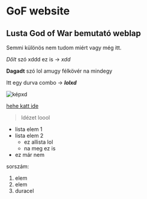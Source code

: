 # GoF website
## Lusta God of War bemutató weblap
Semmi különös nem tudom miért vagy még itt.

*Dőlt* szó xddd ez is -> _xdd_

**Dagadt** szó lol amugy félkövér na mindegy

Itt egy durva combo -> **_lolxd_**

![képxd](http://media.steampowered.com/apps/440/icons/all_penguin_large.9204f2bb369075d2fcf03954d756d42a247959e5.png)

[hehe katt ide](https://youareanidiot.cc)

> Idézet loool

* lista elem 1
* lista elem 2
  * ez allista  lol
  * na meg ez is
* ez már nem

sorszám:
1. elem
2. elem
3. duracel
